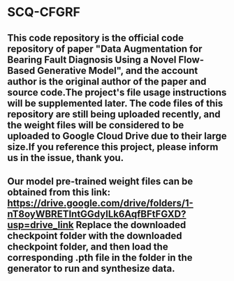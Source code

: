 # SCQ-CFGRF

This code repository is the official code repository of paper "Data Augmentation for Bearing Fault Diagnosis Using a Novel Flow-Based Generative Model", and the account author is the original author of the paper and source code.The project's file usage instructions will be supplemented later.
The code files of this repository are still being uploaded recently, and the weight files will be considered to be uploaded to Google Cloud Drive due to their large size.If you reference this project, please inform us in the issue, thank you.
--------------------------------------------------------------------------------------------
Our model pre-trained weight files can be obtained from this link:
https://drive.google.com/drive/folders/1-nT8oyWBRETIntGGdyILk6AqfBFtFGXD?usp=drive_link
Replace the downloaded checkpoint folder with the downloaded checkpoint folder, and then load the corresponding .pth file in the folder in the generator to run and synthesize data.
--------------------------------------------------------------------------------------------
